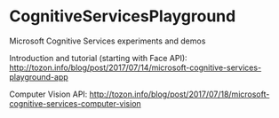 # CognitiveServicesPlayground
Microsoft Cognitive Services experiments and demos

Introduction and tutorial (starting with Face API): http://tozon.info/blog/post/2017/07/14/microsoft-cognitive-services-playground-app

Computer Vision API: http://tozon.info/blog/post/2017/07/18/microsoft-cognitive-services-computer-vision

